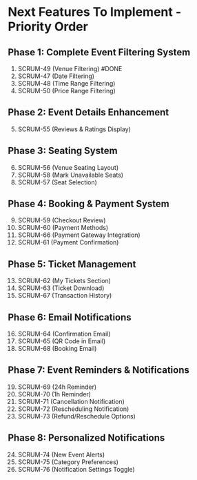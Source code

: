 # Next Features To Implement - Priority Order

## Phase 1: Complete Event Filtering System
1. SCRUM-49 (Venue Filtering) #DONE
2. SCRUM-47 (Date Filtering) 
3. SCRUM-48 (Time Range Filtering)
4. SCRUM-50 (Price Range Filtering)

## Phase 2: Event Details Enhancement
5. SCRUM-55 (Reviews & Ratings Display)

## Phase 3: Seating System
6. SCRUM-56 (Venue Seating Layout)
7. SCRUM-58 (Mark Unavailable Seats)
8. SCRUM-57 (Seat Selection)

## Phase 4: Booking & Payment System  
9. SCRUM-59 (Checkout Review)
10. SCRUM-60 (Payment Methods)
11. SCRUM-66 (Payment Gateway Integration)
12. SCRUM-61 (Payment Confirmation)

## Phase 5: Ticket Management
13. SCRUM-62 (My Tickets Section)
14. SCRUM-63 (Ticket Download)
15. SCRUM-67 (Transaction History)

## Phase 6: Email Notifications
16. SCRUM-64 (Confirmation Email)
17. SCRUM-65 (QR Code in Email)
18. SCRUM-68 (Booking Email)

## Phase 7: Event Reminders & Notifications
19. SCRUM-69 (24h Reminder)
20. SCRUM-70 (1h Reminder)
21. SCRUM-71 (Cancellation Notification)
22. SCRUM-72 (Rescheduling Notification)
23. SCRUM-73 (Refund/Reschedule Options)

## Phase 8: Personalized Notifications
24. SCRUM-74 (New Event Alerts)
25. SCRUM-75 (Category Preferences)
26. SCRUM-76 (Notification Settings Toggle) 